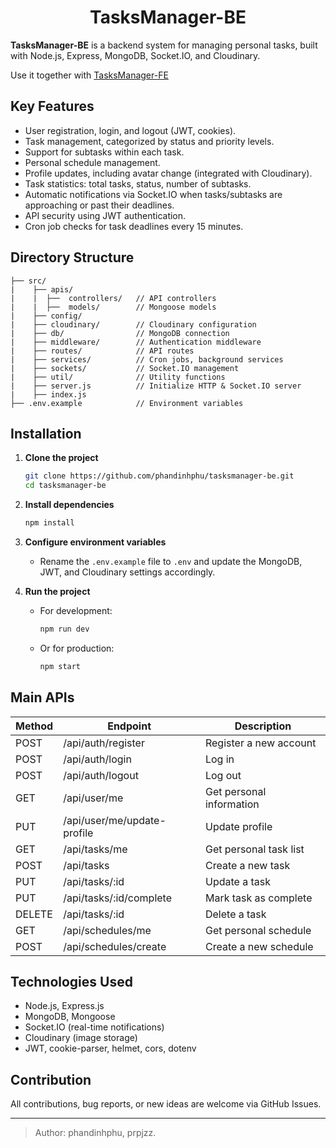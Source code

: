 <div align="center">

# TasksManager-BE

</div>

**TasksManager-BE** is a backend system for managing personal tasks, built with Node.js, Express, MongoDB, Socket.IO, and Cloudinary.

Use it together with [TasksManager-FE](https://github.com/phandinhphu/tasksmanager-fe)

## Key Features

* User registration, login, and logout (JWT, cookies).
* Task management, categorized by status and priority levels.
* Support for subtasks within each task.
* Personal schedule management.
* Profile updates, including avatar change (integrated with Cloudinary).
* Task statistics: total tasks, status, number of subtasks.
* Automatic notifications via Socket.IO when tasks/subtasks are approaching or past their deadlines.
* API security using JWT authentication.
* Cron job checks for task deadlines every 15 minutes.

## Directory Structure

```
├── src/
|    ├── apis/
|    |  ├──  controllers/   // API controllers
|    |  ├──  models/        // Mongoose models
|    ├── config/
|    ├── cloudinary/        // Cloudinary configuration
|    ├── db/                // MongoDB connection
|    ├── middleware/        // Authentication middleware
|    ├── routes/            // API routes
|    ├── services/          // Cron jobs, background services
|    ├── sockets/           // Socket.IO management
|    ├── util/              // Utility functions
|    ├── server.js          // Initialize HTTP & Socket.IO server
|    ├── index.js
├── .env.example            // Environment variables
```

## Installation

1. **Clone the project**

   ```sh
   git clone https://github.com/phandinhphu/tasksmanager-be.git
   cd tasksmanager-be
   ```

2. **Install dependencies**

   ```sh
   npm install
   ```

3. **Configure environment variables**

   * Rename the `.env.example` file to `.env` and update the MongoDB, JWT, and Cloudinary settings accordingly.

4. **Run the project**

   * For development:

     ```sh
     npm run dev
     ```
   * Or for production:

     ```sh
     npm start
     ```

## Main APIs

| Method | Endpoint                    | Description              |
| ------ | --------------------------- | ------------------------ |
| POST   | /api/auth/register          | Register a new account   |
| POST   | /api/auth/login             | Log in                   |
| POST   | /api/auth/logout            | Log out                  |
| GET    | /api/user/me                | Get personal information |
| PUT    | /api/user/me/update-profile | Update profile           |
| GET    | /api/tasks/me               | Get personal task list   |
| POST   | /api/tasks                  | Create a new task        |
| PUT    | /api/tasks/\:id             | Update a task            |
| PUT    | /api/tasks/\:id/complete    | Mark task as complete    |
| DELETE | /api/tasks/\:id             | Delete a task            |
| GET    | /api/schedules/me           | Get personal schedule    |
| POST   | /api/schedules/create       | Create a new schedule    |

## Technologies Used

* Node.js, Express.js
* MongoDB, Mongoose
* Socket.IO (real-time notifications)
* Cloudinary (image storage)
* JWT, cookie-parser, helmet, cors, dotenv

## Contribution

All contributions, bug reports, or new ideas are welcome via GitHub Issues.

---

> Author: phandinhphu, prpjzz.
